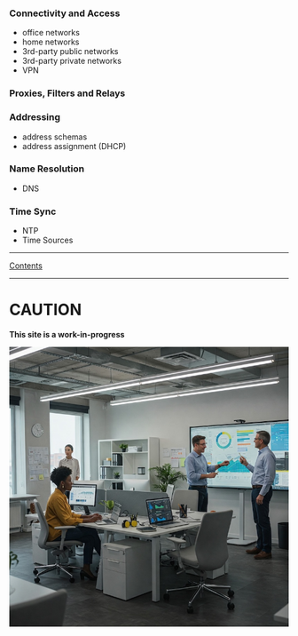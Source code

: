 
### Connectivity and Access

- office networks
- home networks
- 3rd-party public networks
- 3rd-party private networks
- VPN


### Proxies, Filters and Relays


### Addressing

- address schemas
- address assignment (DHCP)

### Name Resolution

- DNS

### Time Sync

- NTP
- Time Sources


---
[Contents](Contents.md)

---

# CAUTION

**This site is a work-in-progress**

![Modern Workplace250](images/Gemini_Generated_Image_w3pctvw3pctvw3pc.jpg)
